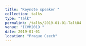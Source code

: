 ```yaml
---
title: "Keynote speaker "
collection: talks
type: "Talk"
permalink: /talks/2019-01-01-Talk84
venue: "ICVM2019 "
date: 2019-01-01
location: "Prague Czech"
---
```

